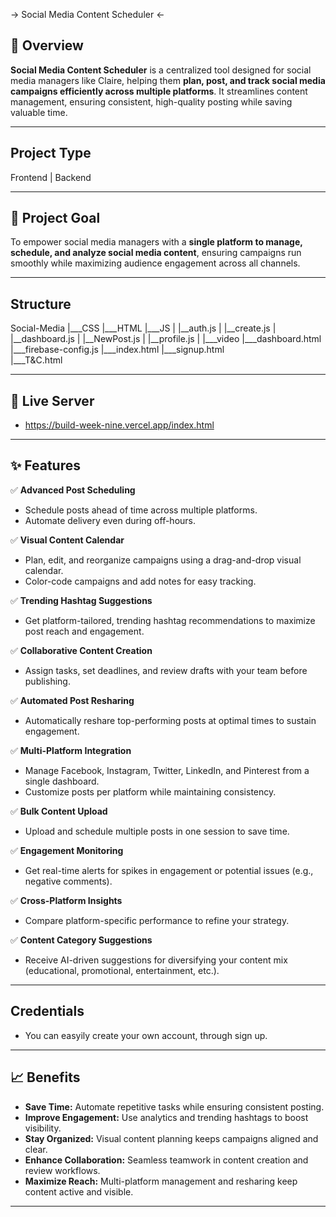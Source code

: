 -> Social Media Content Scheduler <-

## 📝 Overview

**Social Media Content Scheduler** is a centralized tool designed for social media managers like Claire, helping them **plan, post, and track social media campaigns efficiently across multiple platforms**. It streamlines content management, ensuring consistent, high-quality posting while saving valuable time.

---

## Project Type
Frontend | Backend  

---

## 🎯 Project Goal

To empower social media managers with a **single platform to manage, schedule, and analyze social media content**, ensuring campaigns run smoothly while maximizing audience engagement across all channels.

---

## Structure
Social-Media
|___CSS
|___HTML
|___JS
|  |__auth.js
|  |__create.js
|  |__dashboard.js
|  |__NewPost.js
|  |__profile.js
|
|___video
|___dashboard.html
|___firebase-config.js
|___index.html
|___signup.html  
|___T&C.html

---

## 🚀 Live Server
-   https://build-week-nine.vercel.app/index.html

---

## ✨ Features

✅ **Advanced Post Scheduling**  
- Schedule posts ahead of time across multiple platforms.  
- Automate delivery even during off-hours.

✅ **Visual Content Calendar**  
- Plan, edit, and reorganize campaigns using a drag-and-drop visual calendar.  
- Color-code campaigns and add notes for easy tracking.

✅ **Trending Hashtag Suggestions**  
- Get platform-tailored, trending hashtag recommendations to maximize post reach and engagement.

✅ **Collaborative Content Creation**  
- Assign tasks, set deadlines, and review drafts with your team before publishing.

✅ **Automated Post Resharing**  
- Automatically reshare top-performing posts at optimal times to sustain engagement.

✅ **Multi-Platform Integration**  
- Manage Facebook, Instagram, Twitter, LinkedIn, and Pinterest from a single dashboard.  
- Customize posts per platform while maintaining consistency.

✅ **Bulk Content Upload**  
- Upload and schedule multiple posts in one session to save time.

✅ **Engagement Monitoring**  
- Get real-time alerts for spikes in engagement or potential issues (e.g., negative comments).

✅ **Cross-Platform Insights**  
- Compare platform-specific performance to refine your strategy.

✅ **Content Category Suggestions**  
- Receive AI-driven suggestions for diversifying your content mix (educational, promotional, entertainment, etc.).

---

## Credentials
-  You can easyily create your own account, through sign up.

---

## 📈 Benefits

- **Save Time:** Automate repetitive tasks while ensuring consistent posting.  
- **Improve Engagement:** Use analytics and trending hashtags to boost visibility.  
- **Stay Organized:** Visual content planning keeps campaigns aligned and clear.  
- **Enhance Collaboration:** Seamless teamwork in content creation and review workflows.  
- **Maximize Reach:** Multi-platform management and resharing keep content active and visible.

---
